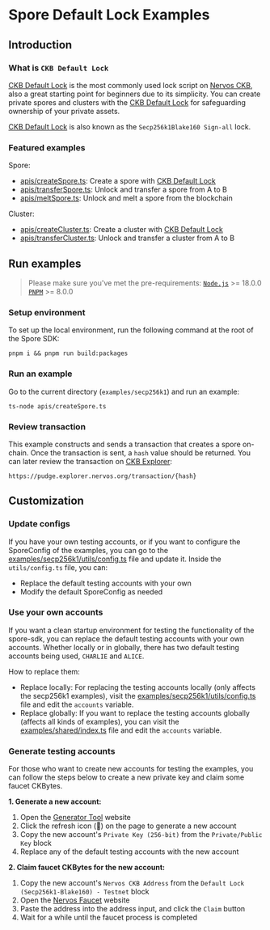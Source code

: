 # Spore Default Lock Examples

## Introduction

### What is `CKB Default Lock`

[CKB Default Lock](https://www.notion.so/cryptape/examples/secp256k1) is the most commonly used lock script on [Nervos CKB](https://www.nervos.org/), also a great starting point for beginners due to its simplicity. You can create private spores and clusters with the [CKB Default Lock](https://github.com/nervosnetwork/ckb-system-scripts/blob/master/c/secp256k1_blake160_sighash_all.c) for safeguarding ownership of your private assets.

[CKB Default Lock](https://www.notion.so/cryptape/examples/secp256k1) is also known as the `Secp256k1Blake160 Sign-all` lock.

### Featured examples

Spore:
- [apis/createSpore.ts](./apis/createSpore.ts): Create a spore with [CKB Default Lock](https://www.notion.so/cryptape/examples/secp256k1)
- [apis/transferSpore.ts](./apis/transferSpore.ts): Unlock and transfer a spore from A to B
- [apis/meltSpore.ts](./apis/meltSpore.ts): Unlock and melt a spore from the blockchain

Cluster:
- [apis/createCluster.ts](./apis/createCluster.ts): Create a cluster with [CKB Default Lock](https://www.notion.so/cryptape/examples/secp256k1)
- [apis/transferCluster.ts](./apis/transferCluster.ts): Unlock and transfer a cluster from A to B

## Run examples

> Please make sure you've met the pre-requirements:
> [`Node.js`](https://nodejs.org/) >= 18.0.0
> [`PNPM`](https://pnpm.io/) >= 8.0.0

### Setup environment

To set up the local environment, run the following command at the root of the Spore SDK:

```shell
pnpm i && pnpm run build:packages
```

### Run an example

Go to the current directory (`examples/secp256k1`) and run an example:

```shell
ts-node apis/createSpore.ts
```

### Review transaction

This example constructs and sends a transaction that creates a spore on-chain. Once the transaction is sent, a `hash` value should be returned. You can later review the transaction on [CKB Explorer](https://pudge.explorer.nervos.org/):

```shell
https://pudge.explorer.nervos.org/transaction/{hash}
```

## Customization

### Update configs

If you have your own testing accounts, or if you want to configure the SporeConfig of the examples, you can go to the [examples/secp256k1/utils/config.ts](./utils/config.ts) file and update it. Inside the `utils/config.ts` file, you can:

- Replace the default testing accounts with your own
- Modify the default SporeConfig as needed

### Use your own accounts

If you want a clean startup environment for testing the functionality of the spore-sdk, you can replace the default testing accounts with your own accounts. Whether locally or in globally, there has two default testing accounts being used, `CHARLIE` and `ALICE`.

How to replace them:

- Replace locally: For replacing the testing accounts locally (only affects the secp256k1 examples), visit the [examples/secp256k1/utils/config.ts](./utils/config.ts) file and edit the `accounts` variable.
- Replace globally: If you want to replace the testing accounts globally (affects all kinds of examples), you can visit the [examples/shared/index.ts](../shared/index.ts) file and edit the `accounts` variable.

### Generate testing accounts

For those who want to create new accounts for testing the examples, you can follow the steps below to create a new private key and claim some faucet CKBytes.

**1. Generate a new account:**

1. Open the [Generator Tool](https://ckb.tools/generator) website
2. Click the refresh icon (🔄) on the page to generate a new account
3. Copy the new account's `Private Key (256-bit)` from the `Private/Public Key` block
4. Replace any of the default testing accounts with the new account

**2. Claim faucet CKBytes for the new account:**

1. Copy the new account's `Nervos CKB Address` from the `Default Lock (Secp256k1-Blake160) - Testnet` block
2. Open the [Nervos Faucet](https://faucet.nervos.org/) website
3. Paste the address into the address input, and click the `Claim` button
4. Wait for a while until the faucet process is completed
